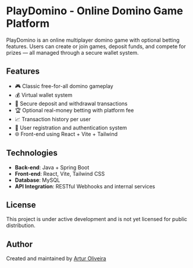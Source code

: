 # PlayDomino - Online Domino Game Platform

PlayDomino is an online multiplayer domino game with optional betting features. Users can create or join games, deposit funds, and compete for prizes — all managed through a secure wallet system.

## Features

- 🎮 Classic free-for-all domino gameplay
- 💰 Virtual wallet system
- 🔐 Secure deposit and withdrawal transactions
- 🏆 Optional real-money betting with platform fee
- 📈 Transaction history per user
- 👥 User registration and authentication system
- 🌐 Front-end using React + Vite + Tailwind

## Technologies

- **Back-end**: Java + Spring Boot
- **Front-end**: React, Vite, Tailwind CSS
- **Database**: MySQL
- **API Integration**: RESTful Webhooks and internal services

## License

This project is under active development and is not yet licensed for public distribution.

## Author

Created and maintained by [Artur Oliveira](https://github.com/artur-oliveira)
